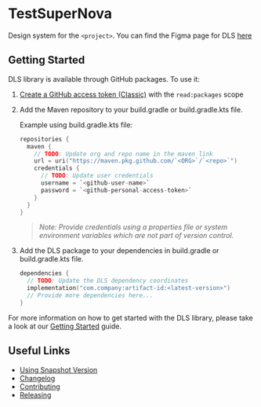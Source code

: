 # TestSuperNova

[//]: # (TODO: Provide the source project name and the Figma link)
Design system for the `<project>`. You can find the Figma
page for DLS [here](`<provide-figma-link>`)

## Getting Started

DLS library is available through GitHub packages. To use it:

1. [Create a GitHub access token (Classic)](https://docs.github.com/en/authentication/keeping-your-account-and-data-secure/creating-a-personal-access-token#creating-a-personal-access-token-classic)
   with the `read:packages` scope

2. Add the Maven repository to your build.gradle or build.gradle.kts file.

   Example using build.gradle.kts file:
   ```kotlin
   repositories {
     maven {
       // TODO: Update org and repo name in the maven link
       url = uri("https://maven.pkg.github.com/`<ORG>`/`<repo>`")
       credentials {
         // TODO: Update user credentials
         username = `<github-user-name>`
         password = `<github-personal-access-token>`
       }
     }
   }
   ```

   > _Note: Provide credentials using a properties file or system environment variables which are
   not part of version control._

3. Add the DLS package to your dependencies in build.gradle or build.gradle.kts file.
   ```kotlin
   dependencies {
     // TODO: Update the DLS dependency coordinates
     implementation("com.company:artifact-id:<latest-version>")
     // Provide more dependencies here...
   }
   ```

For more information on how to get started with the DLS library, please take a look at our
[Getting Started](docs/getting_started.md) guide.

## Useful Links

- [Using Snapshot Version](./docs/getting_started.md#using-snapshot-version)
- [Changelog](./CHANGELOG.md)
- [Contributing](./CONTRIBUTING.md)
- [Releasing](./RELEASING.md)
